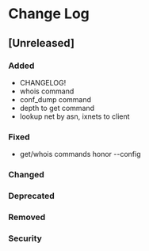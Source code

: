 
# Change Log

## [Unreleased]
### Added
- CHANGELOG!
- whois command
- conf_dump command
- depth to get command
- lookup net by asn, ixnets to client

### Fixed
- get/whois commands honor --config

### Changed
### Deprecated
### Removed
### Security

